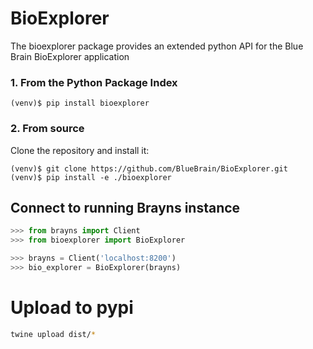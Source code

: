 # BioExplorer

The bioexplorer package provides an extended python API for the Blue Brain BioExplorer application

### 1. From the Python Package Index

```
(venv)$ pip install bioexplorer
```

### 2. From source

Clone the repository and install it:

```
(venv)$ git clone https://github.com/BlueBrain/BioExplorer.git
(venv)$ pip install -e ./bioexplorer
```

## Connect to running Brayns instance

```python
>>> from brayns import Client
>>> from bioexplorer import BioExplorer

>>> brayns = Client('localhost:8200')
>>> bio_explorer = BioExplorer(brayns)
```

# Upload to pypi

```bash
twine upload dist/*
```
